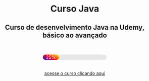  <!DOCTYPE html>
<html lang="pt-br">
  <head>
    <title>Curso Java</title>
    <!--<link rel="stylesheet" href="style.css" /> -->
    <style type="text/css"> 
    .bar-2 {
    width: 25%;
   /* background-color: rgb(22, 21, 21);*/
    background-image: linear-gradient(30deg,rgb(38, 0, 255), rgb(247, 9, 9), rgb(248, 248, 6));
    color: #fff;
    border-radius: 20px;
    -webkit-border-radius: 20px;
    -moz-border-radius: 20px;
    -ms-border-radius: 20px;
    -o-border-radius: 20px;
    text-align: center;
    margin-top: 15px;
    font-weight: 400;
  } 
     .bar-holder {
    width: 40%;
    background-color: rgb(231, 231, 231);
    border-radius: 20px;
    -webkit-border-radius: 20px;
    -moz-border-radius: 20px;
    -ms-border-radius: 20px;
    -o-border-radius: 20px;
    margin: 0 auto;
  } 
   h1,h2,div{ 
      text-align:center;
  }
    </style>
  </head>
  <body>
    <h1>Curso Java</h1> 
    <h2>Curso de desenvelvimento Java na Udemy, básico ao avançado</h2><br>
    <div class="bar-holder">
      <div class="bar-2">25%</div>
    </div><br><br>
    <div><a href="https://www.udemy.com/course/fundamentos-de-programacao-com-java/">acesse o curso clicando aqui</a></div>
  </body>
</html>
 <!--#Curso-Java 
<h3>Curso de desenvelvimento Java na Udemy, b�sico ao avan�ado<h3>
<a href="https://www.udemy.com/course/fundamentos-de-programacao-com-java/">acesse o curso clicando aqui</a> -->